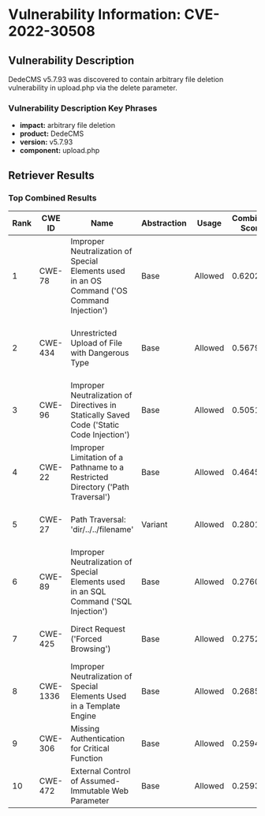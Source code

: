 # Vulnerability Information: CVE-2022-30508

## Vulnerability Description
DedeCMS v5.7.93 was discovered to contain arbitrary file deletion vulnerability in upload.php via the delete parameter.

### Vulnerability Description Key Phrases
- **impact:** arbitrary file deletion
- **product:** DedeCMS
- **version:** v5.7.93
- **component:** upload.php

## Retriever Results

### Top Combined Results

| Rank | CWE ID | Name | Abstraction | Usage | Combined Score | Retrievers | Individual Scores |
|------|--------|------|-------------|-------|---------------|------------|-------------------|
| 1 | CWE-78 | Improper Neutralization of Special Elements used in an OS Command ('OS Command Injection') | Base | Allowed | 0.6202 | dense, sparse, graph | dense: 0.493, sparse: 0.028, graph: 1.000 |
| 2 | CWE-434 | Unrestricted Upload of File with Dangerous Type | Base | Allowed | 0.5679 | dense, sparse, graph | dense: 0.582, sparse: 0.028, graph: 0.729 |
| 3 | CWE-96 | Improper Neutralization of Directives in Statically Saved Code ('Static Code Injection') | Base | Allowed | 0.5051 | dense, sparse, graph | dense: 0.571, sparse: 0.041, graph: 0.548 |
| 4 | CWE-22 | Improper Limitation of a Pathname to a Restricted Directory ('Path Traversal') | Base | Allowed | 0.4645 | dense, sparse, graph | dense: 0.492, sparse: 0.025, graph: 0.570 |
| 5 | CWE-27 | Path Traversal: 'dir/../../filename' | Variant | Allowed | 0.2801 | sparse, graph | sparse: 0.048, graph: 0.772 |
| 6 | CWE-89 | Improper Neutralization of Special Elements used in an SQL Command ('SQL Injection') | Base | Allowed | 0.2760 | dense, sparse | dense: 0.524, sparse: 0.024 |
| 7 | CWE-425 | Direct Request ('Forced Browsing') | Base | Allowed | 0.2752 | dense, sparse | dense: 0.518, sparse: 0.028 |
| 8 | CWE-1336 | Improper Neutralization of Special Elements Used in a Template Engine | Base | Allowed | 0.2685 | dense, sparse | dense: 0.508, sparse: 0.025 |
| 9 | CWE-306 | Missing Authentication for Critical Function | Base | Allowed | 0.2594 | dense, sparse | dense: 0.490, sparse: 0.025 |
| 10 | CWE-472 | External Control of Assumed-Immutable Web Parameter | Base | Allowed | 0.2593 | dense, sparse | dense: 0.491, sparse: 0.024 |

